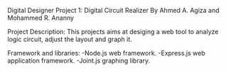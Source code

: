 Digital Designer Project 1: Digital Circuit Realizer
By Ahmed A. Agiza and Mohammed R. Ananny

Project Description:
This projects aims at desiging a web tool to analyze logic circuit, adjust the layout and graph it.

Framework and libraries:
-Node.js web framework.
-Express.js web application framework.
-Joint.js graphing library.